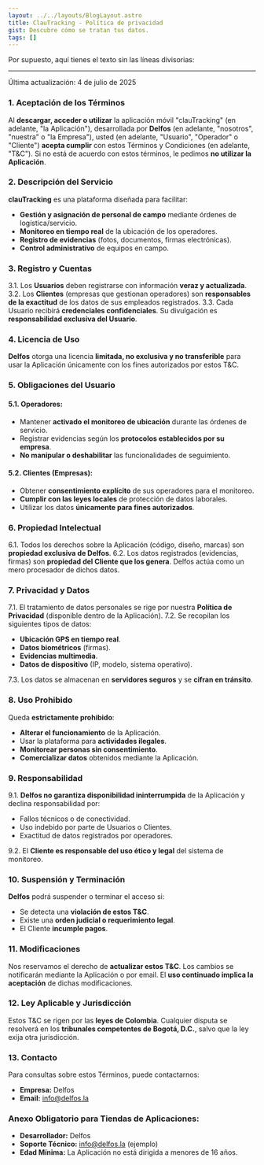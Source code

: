 ```yaml
---
layout: ../../layouts/BlogLayout.astro
title: ClauTracking - Política de privacidad
gist: Descubre cómo se tratan tus datos.
tags: []
---
```


Por supuesto, aquí tienes el texto sin las líneas divisorias:

---

Última actualización: 4 de julio de 2025

### 1. Aceptación de los Términos

Al **descargar, acceder o utilizar** la aplicación móvil "clauTracking" (en adelante, "la Aplicación"), desarrollada por **Delfos** (en adelante, "nosotros", "nuestra" o "la Empresa"), usted (en adelante, "Usuario", "Operador" o "Cliente") **acepta cumplir** con estos Términos y Condiciones (en adelante, "T&C"). Si no está de acuerdo con estos términos, le pedimos **no utilizar la Aplicación**.

### 2. Descripción del Servicio

**clauTracking** es una plataforma diseñada para facilitar:

- **Gestión y asignación de personal de campo** mediante órdenes de logística/servicio.
- **Monitoreo en tiempo real** de la ubicación de los operadores.
- **Registro de evidencias** (fotos, documentos, firmas electrónicas).
- **Control administrativo** de equipos en campo.

### 3. Registro y Cuentas

3.1. Los **Usuarios** deben registrarse con información **veraz y actualizada**.
3.2. Los **Clientes** (empresas que gestionan operadores) son **responsables de la exactitud** de los datos de sus empleados registrados.
3.3. Cada Usuario recibirá **credenciales confidenciales**. Su divulgación es **responsabilidad exclusiva del Usuario**.

### 4. Licencia de Uso

**Delfos** otorga una licencia **limitada, no exclusiva y no transferible** para usar la Aplicación únicamente con los fines autorizados por estos T&C.

### 5. Obligaciones del Usuario

#### 5.1. Operadores:

- Mantener **activado el monitoreo de ubicación** durante las órdenes de servicio.
- Registrar evidencias según los **protocolos establecidos por su empresa**.
- **No manipular o deshabilitar** las funcionalidades de seguimiento.

#### 5.2. Clientes (Empresas):

- Obtener **consentimiento explícito** de sus operadores para el monitoreo.
- **Cumplir con las leyes locales** de protección de datos laborales.
- Utilizar los datos **únicamente para fines autorizados**.

### 6. Propiedad Intelectual

6.1. Todos los derechos sobre la Aplicación (código, diseño, marcas) son **propiedad exclusiva de Delfos**.
6.2. Los datos registrados (evidencias, firmas) son **propiedad del Cliente que los genera**. Delfos actúa como un mero procesador de dichos datos.

### 7. Privacidad y Datos

7.1. El tratamiento de datos personales se rige por nuestra **Política de Privacidad** (disponible dentro de la Aplicación).
7.2. Se recopilan los siguientes tipos de datos:

- **Ubicación GPS en tiempo real**.
- **Datos biométricos** (firmas).
- **Evidencias multimedia**.
- **Datos de dispositivo** (IP, modelo, sistema operativo).

7.3. Los datos se almacenan en **servidores seguros** y se **cifran en tránsito**.

### 8. Uso Prohibido

Queda **estrictamente prohibido**:

- **Alterar el funcionamiento** de la Aplicación.
- Usar la plataforma para **actividades ilegales**.
- **Monitorear personas sin consentimiento**.
- **Comercializar datos** obtenidos mediante la Aplicación.

### 9. Responsabilidad

9.1. **Delfos no garantiza disponibilidad ininterrumpida** de la Aplicación y declina responsabilidad por:

- Fallos técnicos o de conectividad.
- Uso indebido por parte de Usuarios o Clientes.
- Exactitud de datos registrados por operadores.

9.2. El **Cliente es responsable del uso ético y legal** del sistema de monitoreo.

### 10. Suspensión y Terminación

**Delfos** podrá suspender o terminar el acceso si:

- Se detecta una **violación de estos T&C**.
- Existe una **orden judicial o requerimiento legal**.
- El Cliente **incumple pagos**.

### 11. Modificaciones

Nos reservamos el derecho de **actualizar estos T&C**. Los cambios se notificarán mediante la Aplicación o por email. El **uso continuado implica la aceptación** de dichas modificaciones.

### 12. Ley Aplicable y Jurisdicción

Estos T&C se rigen por las **leyes de Colombia**. Cualquier disputa se resolverá en los **tribunales competentes de Bogotá, D.C.**, salvo que la ley exija otra jurisdicción.

### 13. Contacto

Para consultas sobre estos Términos, puede contactarnos:

- **Empresa:** Delfos
- **Email:** info@delfos.la

### Anexo Obligatorio para Tiendas de Aplicaciones:

- **Desarrollador:** Delfos
- **Soporte Técnico:** info@delfos.la (ejemplo)
- **Edad Mínima:** La Aplicación no está dirigida a menores de 16 años.
